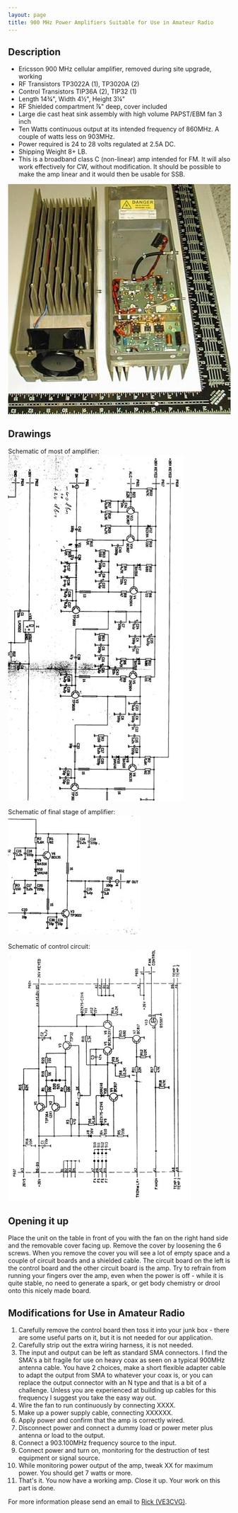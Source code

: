 ```yaml
---
layout: page
title: 900 MHz Power Amplifiers Suitable for Use in Amateur Radio
---
```


## Description

* Ericsson 900 MHz cellular amplifier, removed during site upgrade, working
* RF Transistors TP3022A (1), TP3020A (2)
* Control Transistors TIP36A (2), TIP32 (1)
* Length 14¾", Width 4½", Height 3¼"
* RF Shielded compartment ⅞" deep, cover included
* Large die cast heat sink assembly with high volume PAPST/EBM fan 3 inch
* Ten Watts continuous output at its intended frequency of 860MHz. A couple of watts less on 903MHz.
* Power required is 24 to 28 volts regulated at 2.5A DC.
* Shipping Weight 8+ LB.
* This is a broadband class C (non-linear) amp intended for FM. It will also work effectively for CW, without modification. It should be possible to make the amp linear and it would then be usable for SSB.

![900 MHz amplifier](900mhzamp.jpg)

## Drawings

Schematic of most of amplifier:  
![Schematic of most of amplifier](part1.jpg)

Schematic of final stage of amplifier:  
![Schematic of final stage of amplifier](pa2.jpg)

Schematic of control circuit:  
![Schematic of control circuit](controlcircuite.jpg)

## Opening it up

Place the unit on the table in front of you with the fan on the right hand side and the removable cover facing up. Remove the cover by loosening the 6 screws. When you remove the cover you will see a lot of empty space and a couple of circuit boards and a shielded cable. The circuit board on the left is the control board and the other circuit board is the amp. Try to refrain from running your fingers over the amp, even when the power is off - while it is quite stable, no need to generate a spark, or get body chemistry or drool onto this nicely made board.

## Modifications for Use in Amateur Radio

1. Carefully remove the control board then toss it into your junk box - there are some useful parts on it, but it is not needed for our application.
1. Carefully strip out the extra wiring harness, it is not needed.
1. The input and output can be left as standard SMA connectors. I find the SMA's a bit fragile for use on heavy coax as seen on a typical 900MHz antenna cable. You have 2 choices, make a short flexible adapter cable to adapt the output from SMA to whatever your coax is, or you can replace the output connector with an N type and that is a bit of a challenge. Unless you are experienced at building up cables for this frequency I suggest you take the easy way out.
1. Wire the fan to run continuously by connecting XXXX.
1. Make up a power supply cable, connecting XXXXXX.
1. Apply power and confirm that the amp is correctly wired.
1. Disconnect power and connect a dummy load or power meter plus antenna or load to the output.
1. Connect a 903.100MHz frequency source to the input.
1. Connect power and turn on, monitoring for the destruction of test equipment or signal source.
1. While monitoring power output of the amp, tweak XX for maximum power. You should get 7 watts or more.
1. That's it. You now have a working amp. Close it up. Your work on this part is done.

For more information please send an email to [Rick (VE3CVG)](mailto:ve3cvg@rac.ca).
